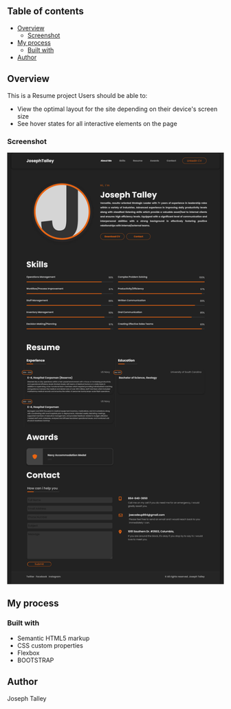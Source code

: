 
## Table of contents

- [Overview](#overview)
  - [Screenshot](#screenshot)
- [My process](#my-process)
  - [Built with](#built-with)
- [Author](#author)



## Overview
This is a Resume project 
Users should be able to:

- View the optimal layout for the site depending on their device's screen size
- See hover states for all interactive elements on the page

### Screenshot

![](./image/JOSEPH%20TALLEY%20Resume.png)


## My process

### Built with

- Semantic HTML5 markup
- CSS custom properties
- Flexbox
- BOOTSTRAP

## Author

Joseph Talley
